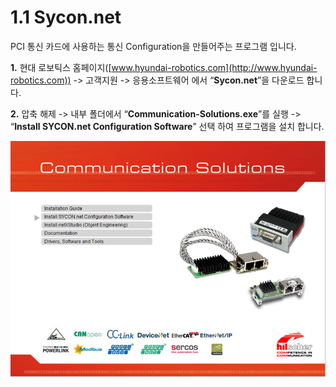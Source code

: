 # 1.1 Sycon.net

PCI 통신 카드에 사용하는 통신 Configuration을 만들어주는 프로그램 입니다.

**1.**    현대 로보틱스 홈페이지([www.hyundai-robotics.com](http://www.hyundai-robotics.com)) -> 고객지원 -> 응용소프트웨어 에서 “**Sycon.net**”을 다운로드 합니다.

**2.**    압축 해제 -> 내부 폴더에서 “**Communication-Solutions.exe**”를 실행 -> “**Install SYCON.net Configuration Software**” 선택 하여 프로그램을 설치 합니다.

![그림 1 Sycon.net 설치 화면](<../.gitbook/assets/image (5).png>)
